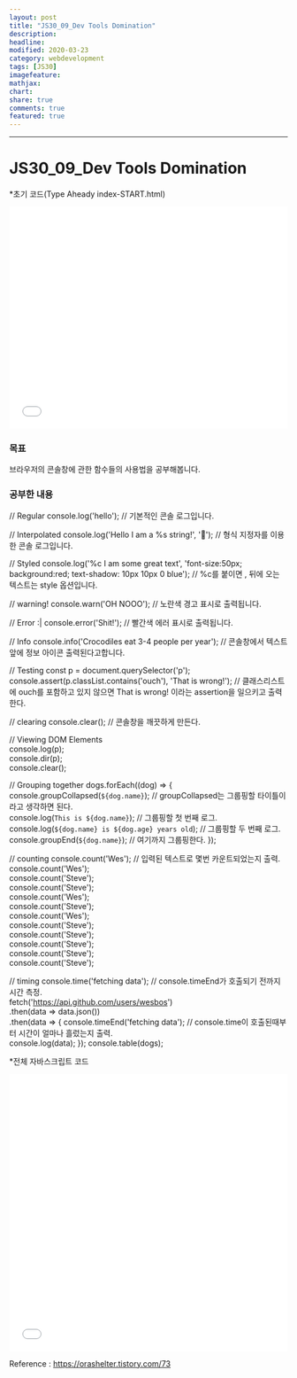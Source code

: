 ```yaml
---
layout: post
title: "JS30_09_Dev Tools Domination"
description:
headline:
modified: 2020-03-23
category: webdevelopment
tags: [JS30]
imagefeature:
mathjax:
chart:
share: true
comments: true
featured: true
---
```


---

# JS30_09_Dev Tools Domination

*초기 코드(Type Aheady index-START.html)
<div class="code">
<iframe width="100%" height="400" src="//jsfiddle.net/lsh58/xn345ovh/embedded/html/" allowfullscreen="allowfullscreen" allowpaymentrequest frameborder="0"></iframe>
</div>

### 목표
브라우저의 콘솔창에 관한 함수들의 사용법을 공부해봅니다.

### 공부한 내용  
// Regular console.log('hello'); // 기본적인 콘솔 로그입니다. 

// Interpolated console.log('Hello I am a %s string!', '💩'); // 형식 지정자를 이용한 콘솔 로그입니다. 

// Styled console.log('%c I am some great text', 'font-size:50px; background:red; text-shadow: 10px 10px 0 blue'); // %c를 붙이면 , 뒤에 오는 텍스트는 style 옵션입니다. 

// warning! console.warn('OH NOOO'); // 노란색 경고 표시로 출력됩니다. 

// Error :| console.error('Shit!'); // 빨간색 에러 표시로 출력됩니다. 

// Info console.info('Crocodiles eat 3-4 people per year'); // 콘솔창에서 텍스트앞에 정보 아이콘 출력된다고합니다. 

// Testing const p = document.querySelector('p'); console.assert(p.classList.contains('ouch'), 'That is wrong!'); // 클래스리스트에 ouch를 포함하고 있지 않으면 That is wrong! 이라는 assertion을 일으키고 출력한다. 

// clearing console.clear(); // 콘솔창을 깨끗하게 만든다.  

// Viewing DOM Elements  
console.log(p);  
console.dir(p);  
console.clear();  

// Grouping together dogs.forEach((dog) => { console.groupCollapsed(`${dog.name}`); // groupCollapsed는 그룹핑할 타이틀이라고 생각하면 된다.  
console.log(`This is ${dog.name}`); // 그룹핑할 첫 번째 로그.  
console.log(`${dog.name} is ${dog.age} years old`); // 그룹핑할 두 번째 로그.  
console.groupEnd(`${dog.name}`); // 여기까지 그룹핑한다. });  
 
// counting console.count('Wes'); // 입력된 텍스트로 몇번 카운트되었는지 출력.   
console.count('Wes');  
console.count('Steve');  
console.count('Steve');  
console.count('Wes');  
console.count('Steve');  
console.count('Wes');  
console.count('Steve');  
console.count('Steve');  
console.count('Steve');  
console.count('Steve');  
console.count('Steve');  

// timing console.time('fetching data'); // console.timeEnd가 호출되기 전까지 시간 측정.  
fetch('https://api.github.com/users/wesbos')   
.then(data => data.json())   
.then(data => { console.timeEnd('fetching data'); // console.time이 호출된때부터 시간이 얼마나 흘렀는지 출력.   
console.log(data); }); console.table(dogs);  


*전체 자바스크립트 코드
<div class="code">
<iframe width="100%" height="500" src="//jsfiddle.net/lsh58/xn345ovh/2/embedded/js/dark/" allowfullscreen="allowfullscreen" allowpaymentrequest frameborder="0"></iframe>
</div>


Reference : <https://orashelter.tistory.com/73>